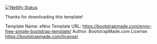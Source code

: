[![Netlify Status](https://api.netlify.com/api/v1/badges/0ced6ff8-2ca7-43e3-9c5b-8fd23248d175/deploy-status)](https://app.netlify.com/sites/alumnismapan/deploys)

Thanks for downloading this template!

Template Name: eNno
Template URL: https://bootstrapmade.com/enno-free-simple-bootstrap-template/
Author: BootstrapMade.com
License: https://bootstrapmade.com/license/
